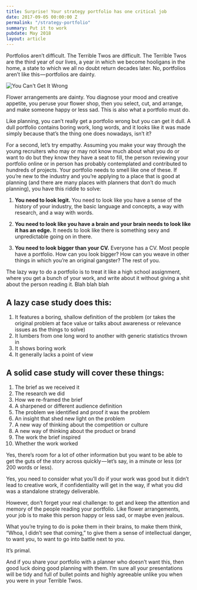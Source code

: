 ```yaml
---
title: Surprise! Your strategy portfolio has one critical job
date: 2017-09-05 00:00:00 Z
permalink: "/strategy-portfolio"
summary: Put it to work
pubdate: May 2018
layout: article
---
```


Portfolios aren’t difficult. The Terrible Twos are difficult. The Terrible Twos are the third year of our lives, a year in which we become hooligans in the home, a state to which we all no doubt return decades later. No, portfolios aren’t like this — portfolios are dainty.

![You Can't Get It Wrong](https://cdn-images-1.medium.com/max/1200/1*33aEmA9Ulpola0LxD6DjOA.jpeg "Logo Title Text 1")

Flower arrangements are dainty. You diagnose your mood and creative appetite, you peruse your flower shop, then you select, cut, and arrange, and make someone happy or less sad. This is also what a portfolio must do.

Like planning, you can’t really get a portfolio wrong but you can get it dull. A dull portfolio contains boring work, long words, and it looks like it was made simply because that’s the thing one does nowadays, isn’t it?

For a second, let’s try empathy. Assuming you make your way through the young recruiters who may or may not know much about what you do or want to do but they know they have a seat to fill, the person reviewing your portfolio online or in person has probably contemplated and contributed to hundreds of projects. Your portfolio needs to smell like one of these. If you’re new to the industry and you’re applying to a place that is good at planning (and there are many places with planners that don’t do much planning), you have this riddle to solve:

1. **You need to look legit.** You need to look like you have a sense of the history of your industry, the basic language and concepts, a way with research, and a way with words.

2. **You need to look like you have a brain and your brain needs to look like it has an edge.** It needs to look like there is something sexy and unpredictable going on in there.

3. **You need to look bigger than your CV.** Everyone has a CV. Most people have a portfolio. How can you look bigger? How can you weave in other things in which you’re an original gangster? The rest of you.

The lazy way to do a portfolio is to treat it like a high school assignment, where you get a bunch of your work, and write about it without giving a shit about the person reading it. Blah blah blah

## A lazy case study does this:
1. It features a boring, shallow definition of the problem (or takes the original problem at face value or talks about awareness or relevance issues as the things to solve)
2. It lumbers from one long word to another with generic statistics thrown in
3. It shows boring work
4. It generally lacks a point of view

## A solid case study will cover these things:
1. The brief as we received it
2. The research we did
3. How we re-framed the brief
4. A sharpened or different audience definition
5. The problem we identified and proof it was the problem
6. An insight that shed new light on the problem
7. A new way of thinking about the competition or culture
8. A new way of thinking about the product or brand
9. The work the brief inspired
10. Whether the work worked

Yes, there’s room for a lot of other information but you want to be able to get the guts of the story across quickly — let’s say, in a minute or less (or 200 words or less).

Yes, you need to consider what you’ll do if your work was good but it didn’t lead to creative work, if confidentiality will get in the way, if what you did was a standalone strategy deliverable.

However, don’t forget your real challenge: to get and keep the attention and memory of the people reading your portfolio. Like flower arrangements, your job is to make this person happy or less sad, or maybe even jealous.

What you’re trying to do is poke them in their brains, to make them think, “Whoa, I didn’t see that coming,” to give them a sense of intellectual danger, to want you, to want to go into battle next to you.

It’s primal.

And if you share your portfolio with a planner who doesn’t want this, then good luck doing good planning with them. I’m sure all your presentations will be tidy and full of bullet points and highly agreeable unlike you when you were in your Terrible Twos.
